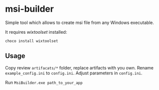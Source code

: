 # msi-builder

Simple tool which allows to create msi file from any Windows executable.

It requires *wixtoolset* installed:
```
choco install wixtoolset
```

## Usage

Copy review ```artifacats/*``` folder, replace artifacts with you own. Rename ```example_config.ini``` to ```config.ini```. Adjust parameters in ```config.ini```.

Run ```MsiBuilder.exe path_to_your_app```